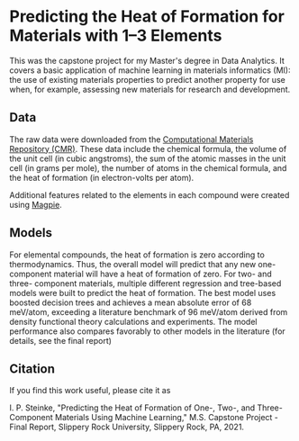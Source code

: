 # Predicting the Heat of Formation for Materials with 1–3 Elements
This was the capstone project for my Master's degree in Data Analytics. It covers a basic application of machine learning in materials informatics (MI): the use of existing materials properties to predict another property for use when, for example, assessing new materials for research and development.

## Data
The raw data were downloaded from the [Computational Materials Repository (CMR)](https://cmr.fysik.dtu.dk/oqmd123/oqmd123.html). These data include the chemical formula, the volume of the unit cell (in cubic angstroms), the sum of the atomic masses in the unit cell (in grams per mole), the number of atoms in the chemical formula, and the heat of formation (in electron-volts per atom).

Additional features related to the elements in each compound were created using [Magpie](https://bitbucket.org/wolverton/magpie/).

## Models
For elemental compounds, the heat of formation is zero according to thermodynamics. Thus, the overall model will predict that any new one-component material will have a heat of formation of zero. For two- and three- component materials, multiple different regression and tree-based models were built to predict the heat of formation. The best model uses boosted decision trees and achieves a mean absolute error of 68 meV/atom, exceeding a literature benchmark of 96 meV/atom derived from density functional theory calculations and experiments. The model performance also compares favorably to other models in the literature (for details, see the final report)

## Citation
If you find this work useful, please cite it as

I. P. Steinke, "Predicting the Heat of Formation of One-, Two-, and Three-Component Materials Using Machine Learning," M.S. Capstone Project - Final Report, Slippery Rock University, Slippery Rock, PA, 2021.
